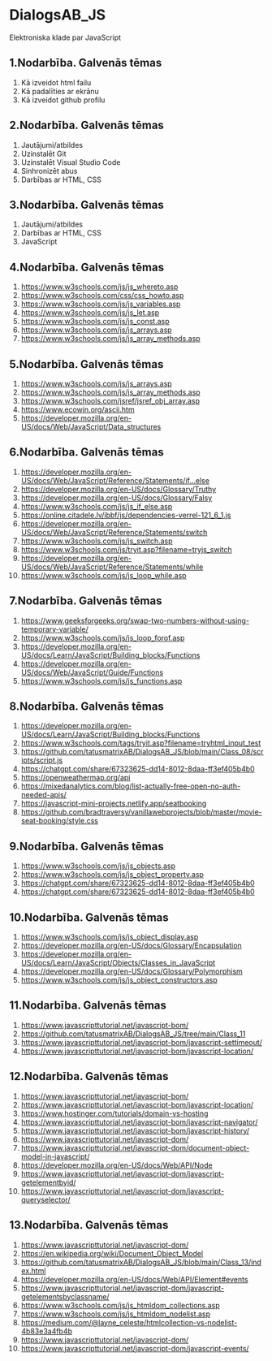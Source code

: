 # DialogsAB_JS
Elektroniska klade par JavaScript

## 1.Nodarbība. Galvenās tēmas
1. Kā izveidot html failu
2. Kā padalīties ar ekrānu
3. Kā izveidot github profilu

## 2.Nodarbība. Galvenās tēmas
1. Jautājumi/atbildes
2. Uzinstalēt Git
3. Uzinstalēt Visual Studio Code
4. Sinhronizēt abus
5. Darbības ar HTML, CSS

## 3.Nodarbība. Galvenās tēmas
1. Jautājumi/atbildes
2. Darbības ar HTML, CSS
3. JavaScript

## 4.Nodarbība. Galvenās tēmas
1. https://www.w3schools.com/js/js_whereto.asp
2. https://www.w3schools.com/css/css_howto.asp
3. https://www.w3schools.com/js/js_variables.asp
4. https://www.w3schools.com/js/js_let.asp
5. https://www.w3schools.com/js/js_const.asp
6. https://www.w3schools.com/js/js_arrays.asp
7. https://www.w3schools.com/js/js_array_methods.asp
 
## 5.Nodarbība. Galvenās tēmas
1. https://www.w3schools.com/js/js_arrays.asp
2. https://www.w3schools.com/js/js_array_methods.asp
3. https://www.w3schools.com/jsref/jsref_obj_array.asp
4. https://www.ecowin.org/ascii.htm
5. https://developer.mozilla.org/en-US/docs/Web/JavaScript/Data_structures

## 6.Nodarbība. Galvenās tēmas
1. https://developer.mozilla.org/en-US/docs/Web/JavaScript/Reference/Statements/if...else
2. https://developer.mozilla.org/en-US/docs/Glossary/Truthy
3. https://developer.mozilla.org/en-US/docs/Glossary/Falsy
4. https://www.w3schools.com/js/js_if_else.asp
5. https://online.citadele.lv/ibbf/js/dependencies-verrel-121_6_1.js
6. https://developer.mozilla.org/en-US/docs/Web/JavaScript/Reference/Statements/switch
7. https://www.w3schools.com/js/js_switch.asp
8. https://www.w3schools.com/js/tryit.asp?filename=tryjs_switch
9. https://developer.mozilla.org/en-US/docs/Web/JavaScript/Reference/Statements/while
10. https://www.w3schools.com/js/js_loop_while.asp

## 7.Nodarbība. Galvenās tēmas
1. https://www.geeksforgeeks.org/swap-two-numbers-without-using-temporary-variable/
2. https://www.w3schools.com/js/js_loop_forof.asp
3. https://developer.mozilla.org/en-US/docs/Learn/JavaScript/Building_blocks/Functions
4. https://developer.mozilla.org/en-US/docs/Web/JavaScript/Guide/Functions
5. https://www.w3schools.com/js/js_functions.asp

## 8.Nodarbība. Galvenās tēmas
1. https://developer.mozilla.org/en-US/docs/Learn/JavaScript/Building_blocks/Functions
2. https://www.w3schools.com/tags/tryit.asp?filename=tryhtml_input_test
3. https://github.com/tatusmatrixAB/DialogsAB_JS/blob/main/Class_08/scripts/script.js
4. https://chatgpt.com/share/67323625-dd14-8012-8daa-ff3ef405b4b0
5. https://openweathermap.org/api
6. https://mixedanalytics.com/blog/list-actually-free-open-no-auth-needed-apis/
7. https://javascript-mini-projects.netlify.app/seatbooking
8. https://github.com/bradtraversy/vanillawebprojects/blob/master/movie-seat-booking/style.css

## 9.Nodarbība. Galvenās tēmas
1. https://www.w3schools.com/js/js_objects.asp
2. https://www.w3schools.com/js/js_object_property.asp
3. https://chatgpt.com/share/67323625-dd14-8012-8daa-ff3ef405b4b0
4. https://chatgpt.com/share/67323625-dd14-8012-8daa-ff3ef405b4b0

## 10.Nodarbība. Galvenās tēmas
1. https://www.w3schools.com/js/js_object_display.asp
2. https://developer.mozilla.org/en-US/docs/Glossary/Encapsulation
3. https://developer.mozilla.org/en-US/docs/Learn/JavaScript/Objects/Classes_in_JavaScript
4. https://developer.mozilla.org/en-US/docs/Glossary/Polymorphism
5. https://www.w3schools.com/js/js_object_constructors.asp

## 11.Nodarbība. Galvenās tēmas
1. https://www.javascripttutorial.net/javascript-bom/
2. https://github.com/tatusmatrixAB/DialogsAB_JS/tree/main/Class_11
3. https://www.javascripttutorial.net/javascript-bom/javascript-settimeout/
4. https://www.javascripttutorial.net/javascript-bom/javascript-location/

## 12.Nodarbība. Galvenās tēmas
1. https://www.javascripttutorial.net/javascript-bom/
2. https://www.javascripttutorial.net/javascript-bom/javascript-location/
3. https://www.hostinger.com/tutorials/domain-vs-hosting
4. https://www.javascripttutorial.net/javascript-bom/javascript-navigator/
5. https://www.javascripttutorial.net/javascript-bom/javascript-history/
6. https://www.javascripttutorial.net/javascript-dom/
7. https://www.javascripttutorial.net/javascript-dom/document-object-model-in-javascript/
8. https://developer.mozilla.org/en-US/docs/Web/API/Node
9. https://www.javascripttutorial.net/javascript-dom/javascript-getelementbyid/
10. https://www.javascripttutorial.net/javascript-dom/javascript-queryselector/

## 13.Nodarbība. Galvenās tēmas
1. https://www.javascripttutorial.net/javascript-dom/
2. https://en.wikipedia.org/wiki/Document_Object_Model
3. https://github.com/tatusmatrixAB/DialogsAB_JS/blob/main/Class_13/index.html
4. https://developer.mozilla.org/en-US/docs/Web/API/Element#events
5. https://www.javascripttutorial.net/javascript-dom/javascript-getelementsbyclassname/
6. https://www.w3schools.com/js/js_htmldom_collections.asp
7. https://www.w3schools.com/js/js_htmldom_nodelist.asp
8. https://medium.com/@layne_celeste/htmlcollection-vs-nodelist-4b83e3a4fb4b
9. https://www.javascripttutorial.net/javascript-dom/
10. https://www.javascripttutorial.net/javascript-dom/javascript-events/
